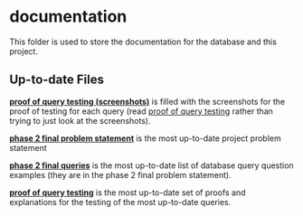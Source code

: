 # documentation

This folder is used to store the documentation for the database and this project.

## Up-to-date Files

[**proof of query testing (screenshots)**](proof%20of%20query%20testing%20(screenshots)) is filled with the screenshots for the proof of testing for each query (read [proof of query testing](proof%20of%20query%20testing.md) rather than trying to just look at the screenshots).

[**phase 2 final problem statement**](phase%202%20final%20problem%20statement.md) is the most up-to-date project problem statement

[**phase 2 final queries**](phase%202%20final%20problem%20statement.md#queries) is the most up-to-date list of database query question examples (they are in the phase 2 final problem statement).

[**proof of query testing**](proof%20of%20query%20testing.md) is the most up-to-date set of proofs and explanations for the testing of the most up-to-date queries.
